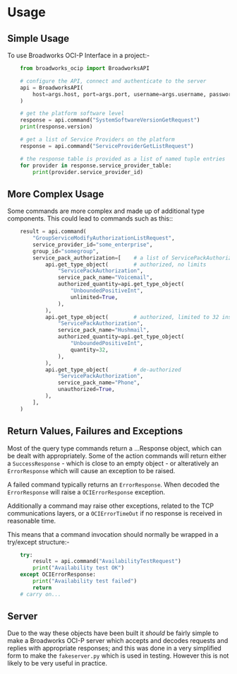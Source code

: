 # Usage

## Simple Usage

To use Broadworks OCI-P Interface in a project:-

```python
    from broadworks_ocip import BroadworksAPI

    # configure the API, connect and authenticate to the server
    api = BroadworksAPI(
        host=args.host, port=args.port, username=args.username, password=args.password,
    )

    # get the platform software level
    response = api.command("SystemSoftwareVersionGetRequest")
    print(response.version)

    # get a list of Service Providers on the platform
    response = api.command("ServiceProviderGetListRequest")

    # the response table is provided as a list of named tuple entries
    for provider in response.service_provider_table:
        print(provider.service_provider_id)
```


## More Complex Usage

Some commands are more complex and made up of additional type components.
This could lead to commands such as this::

```python
    result = api.command(
        "GroupServiceModifyAuthorizationListRequest",
        service_provider_id="some_enterprise",
        group_id="somegroup",
        service_pack_authorization=[    # a list of ServicePackAuthorization objects
            api.get_type_object(        # authorized, no limits
                "ServicePackAuthorization",
                service_pack_name="Voicemail",
                authorized_quantity=api.get_type_object(
                    "UnboundedPositiveInt",
                    unlimited=True,
                ),
            ),
            api.get_type_object(        # authorized, limited to 32 instances
                "ServicePackAuthorization",
                service_pack_name="Hushmail",
                authorized_quantity=api.get_type_object(
                    "UnboundedPositiveInt",
                    quantity=32,
                ),
            ),
            api.get_type_object(        # de-authorized
                "ServicePackAuthorization",
                service_pack_name="Phone",
                unauthorized=True,
            ),
        ],
    )
```

## Return Values, Failures and Exceptions

Most of the query type commands return a ...Response object, which can be
dealt with appropriately.   Some of the action commands will return either a
`SuccessResponse` - which is close to an empty object - or alteratively an
`ErrorResponse` which will cause an exception to be raised.

A failed command typically returns an `ErrorResponse`.  When decoded the
`ErrorResponse` will raise a `OCIErrorResponse` exception.

Additionally a command may raise other exceptions, related to the TCP
communications layers, or a `OCIErrorTimeOut` if no response is received in
reasonable time.

This means that a command invocation should normally be wrapped in a
try/except structure:-

```python
    try:
        result = api.command("AvailabilityTestRequest")
        print("Availability test OK")
    except OCIErrorResponse:
        print("Availability test failed")
        return
    # carry on...
```

## Server

Due to the way these objects have been built it *should* be fairly simple to
make a Broadworks OCI-P server which accepts and decodes requests and replies
with appropriate responses; and this was done in a very simplified form to
make the `fakeserver.py` which is used in testing.  However this is not likely
to be very useful in practice.
